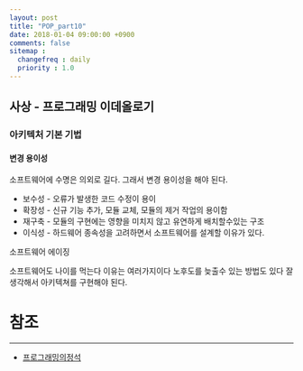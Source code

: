 ```yaml
---
layout: post
title: "POP_part10"
date: 2018-01-04 09:00:00 +0900
comments: false
sitemap :
  changefreq : daily
  priority : 1.0
---
```


## 사상 - 프로그래밍 이데올로기

### 아키텍처 기본 기법

#### 변경 용이성

소프트웨어에 수명은 의외로 길다. 그래서 변경 용이성을 해야 된다.

* 보수성 - 오류가 발생한 코드 수정이 용이
* 확장성 - 신규 기능 추가, 모듈 교체, 모듈의 제거 작업의 용이함
* 재구축 - 모듈의 구현에는 영향을 미치지 않고 유연하게 배치할수있는 구조
* 이식성 - 하드웨어 종속성을 고려하면서 소프트웨어를 설계할 이유가 있다.

소프트웨어 에이징

소프트웨어도 나이를 먹는다 이유는 여러가지이다 노후도를 늦출수 있는 방법도 있다 잘생각해서 아키텍쳐를 구현해야 된다.





# 참조 
-----
* [프로그래밍의정석](http://www.yes24.com/24/Goods/55254076?Acode=101)
